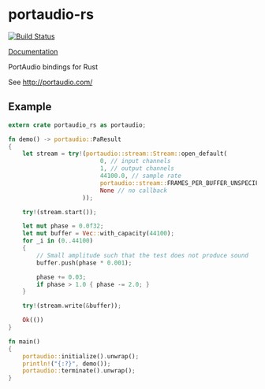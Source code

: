 portaudio-rs
============

[![Build Status](https://travis-ci.org/mvdnes/portaudio-rs.svg?branch=master)](https://travis-ci.org/mvdnes/portaudio-rs)

[Documentation](https://mvdnes.github.io/rust-docs/portaudio-rs/portaudio_rs/index.html)

PortAudio bindings for Rust

See http://portaudio.com/

Example
-------

```rust
extern crate portaudio_rs as portaudio;

fn demo() -> portaudio::PaResult
{
    let stream = try!(portaudio::stream::Stream::open_default(
                          0, // input channels
                          1, // output channels
                          44100.0, // sample rate
                          portaudio::stream::FRAMES_PER_BUFFER_UNSPECIFIED,
                          None // no callback
                     ));

    try!(stream.start());

    let mut phase = 0.0f32;
    let mut buffer = Vec::with_capacity(44100);
    for _i in (0..44100)
    {
        // Small amplitude such that the test does not produce sound
        buffer.push(phase * 0.001);

        phase += 0.03;
        if phase > 1.0 { phase -= 2.0; }
    }

    try!(stream.write(&buffer));

    Ok(())
}

fn main()
{
    portaudio::initialize().unwrap();
    println!("{:?}", demo());
    portaudio::terminate().unwrap();
}
```
